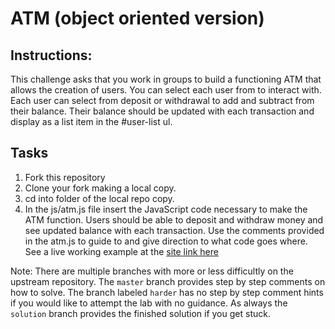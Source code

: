 

# ATM (object oriented version)

## Instructions:

This challenge asks that you work in groups to build a functioning ATM that allows the creation of users. You can select each user from to interact with. Each user can select from deposit or withdrawal to add and subtract from their balance. Their balance should be updated with each transaction and display as a list item in the #user-list ul.

## Tasks

1. Fork this repository
2. Clone your fork making a local copy.
3. cd into folder of the local repo copy.
4. In the js/atm.js file insert the JavaScript code necessary to make the ATM function. Users should be able to deposit and withdraw money and see updated balance with each transaction. Use the comments provided in the atm.js to guide to and give direction to what code goes where. See a live working example at the [site link here](http://jonathangrover.com/teaching/students/fe/challenge-14/index.html)

Note: There are multiple branches with more or less difficultly on the upstream repository. The `master` branch provides step by step comments on how to solve. The branch labeled `harder` has no step by step comment hints if you would like to attempt the lab with no guidance. As always the `solution` branch provides the finished solution if you get stuck.
